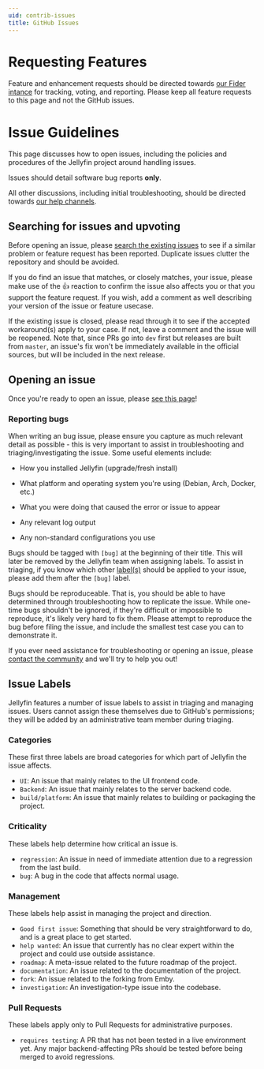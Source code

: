 ```yaml
---
uid: contrib-issues
title: GitHub Issues
---
```


# Requesting Features

Feature and enhancement requests should be directed towards [our Fider intance](https://features.jellyfin.org) for tracking, voting, and reporting. Please keep all feature requests to this page and not the GitHub issues.

# Issue Guidelines

This page discusses how to open issues, including the policies and procedures of the Jellyfin project around handling issues.

Issues should detail software bug reports **only**.

All other discussions, including initial troubleshooting, should be directed towards [our help channels](xref:getting-help).

## Searching for issues and upvoting

Before opening an issue, please [search the existing issues](https://github.com/jellyfin/jellyfin/issues?utf8=✓&q=is%3Aissue) to see if a similar problem or feature request has been reported. Duplicate issues clutter the repository and should be avoided.

If you do find an issue that matches, or closely matches, your issue, please make use of the :+1: reaction to confirm the issue also affects you or that you support the feature request. If you wish, add a comment as well describing your version of the issue or feature usecase.

If the existing issue is closed, please read through it to see if the accepted workaround(s) apply to your case. If not, leave a comment and the issue will be reopened. Note that, since PRs go into `dev` first but releases are built from `master`, an issue's fix won't be immediately available in the official sources, but will be included in the next release.

## Opening an issue

Once you're ready to open an issue, please [see this page](https://github.com/jellyfin/jellyfin/issues/new)!

### Reporting bugs

When writing an bug issue, please ensure you capture as much relevant detail as possible - this is very important to assist in troubleshooting and triaging/investigating the issue. Some useful elements include:

* How you installed Jellyfin (upgrade/fresh install)

* What platform and operating system you're using (Debian, Arch, Docker, etc.)

* What you were doing that caused the error or issue to appear

* Any relevant log output

* Any non-standard configurations you use

Bugs should be tagged with `[bug]` at the beginning of their title. This will later be removed by the Jellyfin team when assigning labels. To assist in triaging, if you know which other [label(s)](xref:contrib-issues#issue-labels) should be applied to your issue, please add them after the `[bug]` label.

Bugs should be reproduceable. That is, you should be able to have determined through troubleshooting how to replicate the issue. While one-time bugs shouldn't be ignored, if they're difficult or impossible to reproduce, it's likely very hard to fix them. Please attempt to reproduce the bug before filing the issue, and include the smallest test case you can to demonstrate it.

If you ever need assistance for troubleshooting or opening an issue, please [contact the community](xref:getting-help) and we'll try to help you out!

## Issue Labels

Jellyfin features a number of issue labels to assist in triaging and managing issues. Users cannot assign these themselves due to GitHub's permissions; they will be added by an administrative team member during triaging.

### Categories

These first three labels are broad categories for which part of Jellyfin the issue affects.

* `UI`: An issue that mainly relates to the UI frontend code.
* `Backend`: An issue that mainly relates to the server backend code.
* `build/platform`: An issue that mainly relates to building or packaging the project.
                                                     
### Criticality
                                                                                
These labels help determine how critical an issue is.

* `regression`: An issue in need of immediate attention due to a regression from the last build.
* `bug`: A bug in the code that affects normal usage.

### Management

These labels help assist in managing the project and direction.

* `Good first issue`: Something that should be very straightforward to do, and is a great place to get started.
* `help wanted`: An issue that currently has no clear expert within the project and could use outside assistance.
* `roadmap`: A meta-issue related to the future roadmap of the project.
* `documentation`: An issue related to the documentation of the project.
* `fork`: An issue related to the forking from Emby.
* `investigation`: An investigation-type issue into the codebase.

### Pull Requests

These labels apply only to Pull Requests for administrative purposes.

* `requires testing`: A PR that has not been tested in a live environment yet. Any major backend-affecting PRs should be tested before being merged to avoid regressions.
